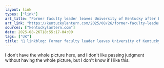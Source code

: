 ```yaml
---
layout: link
types: ["link"]
art_title: "Former faculty leader leaves University of Kentucky after bucking president’s governance plan • Kentucky Lantern"
art_link: "https://kentuckylantern.com/2025/08/26/former-faculty-leader-leaves-university-of-kentucky-after-bucking-presidents-governance-plan/"
sources: ["kentuckylantern.com"]
date: 2025-08-26T18:55:17-04:00
tags: ["UK"]
title: "🔗 linkblog: Former faculty leader leaves University of Kentucky after bucking president’s governance plan • Kentucky Lantern"
---
```

I don't have the whole picture here, and I don't like passing judgment without having the whole picture, but I don't know if I like this.